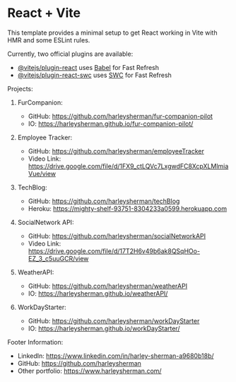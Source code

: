 # React + Vite

This template provides a minimal setup to get React working in Vite with HMR and some ESLint rules.

Currently, two official plugins are available:

- [@vitejs/plugin-react](https://github.com/vitejs/vite-plugin-react/blob/main/packages/plugin-react/README.md) uses [Babel](https://babeljs.io/) for Fast Refresh
- [@vitejs/plugin-react-swc](https://github.com/vitejs/vite-plugin-react-swc) uses [SWC](https://swc.rs/) for Fast Refresh

Projects:
1. FurCompanion: 
    - GitHub: https://github.com/harleysherman/fur-companion-pilot
    - IO: https://harleysherman.github.io/fur-companion-pilot/

2. Employee Tracker:
    - GitHub: https://github.com/harleysherman/employeeTracker
    - Video Link: https://drive.google.com/file/d/1FX9_ctLQVc7LxgwdFC8XcpXLMlmiaVue/view

3. TechBlog:
    - GitHub: https://github.com/harleysherman/techBlog
    - Heroku: https://mighty-shelf-93751-8304233a0599.herokuapp.com

4. SocialNetwork API:
    - GitHub: https://github.com/harleysherman/socialNetworkAPI
    - Video Link: https://drive.google.com/file/d/17T2H6v49b6ak8QSqHOo-EZ_3_c5uuGCR/view

5. WeatherAPI:
    - GitHub: https://github.com/harleysherman/weatherAPI
    - IO: https://harleysherman.github.io/weatherAPI/

6. WorkDayStarter:
    - GitHub: https://github.com/harleysherman/workDayStarter
    - IO: https://harleysherman.github.io/workDayStarter/

Footer Information: 
- LinkedIn: https://www.linkedin.com/in/harley-sherman-a9680b18b/
- GitHub: https://github.com/harleysherman
- Other portfolio: https://www.harleysherman.com/
